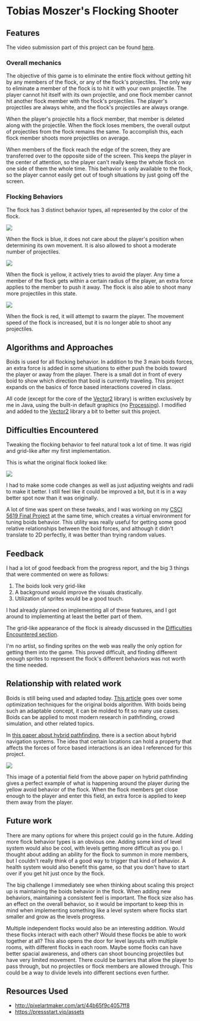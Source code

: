 # Tobias Moszer's Flocking Shooter

## Features

The video submission part of this project can be found [here](https://www.youtube.com/watch?v=1lOUWAHI3Wg).

### Overall mechanics

The objective of this game is to eliminate the entire flock without getting hit by any members of the flock,
or any of the flock's projectiles.
The only way to eliminate a member of the flock is to hit it with your own projectile.
The player cannot hit itself with its own projectile,
and one flock member cannot hit another flock member with the flock's projectiles.
The player's projectiles are always white, and the flock's projectiles are always orange.

When the player's projectile hits a flock member,
that member is deleted along with the projectile.
When the flock loses members,
the overall output of projectiles from the flock remains the same.
To accomplish this, each flock member shoots more projectiles on average.

When members of the flock reach the edge of the screen,
they are transferred over to the opposite side of the screen.
This keeps the player in the center of attention,
so the player can't really keep the whole flock on one side of them the whole time.
This behavior is only available to the flock,
so the player cannot easily get out of tough situations by just going off the screen.

### Flocking Behaviors

The flock has 3 distinct behavior types,
all represented by the color of the flock.

![](pictures/Default.jpg)

When the flock is blue,
it does not care about the player's position when determining its own movement.
It is also allowed to shoot a moderate number of projectiles.

![](pictures/Avoid.jpg)

When the flock is yellow,
it actively tries to avoid the player.
Any time a member of the flock gets within a certain radius of the player,
an extra force applies to the member to push it away.
The flock is also able to shoot many more projectiles in this state.

![](pictures/Swarm.jpg)

When the flock is red,
it will attempt to swarm the player.
The movement speed of the flock is increased,
but it is no longer able to shoot any projectiles.

## Algorithms and Approaches

Boids is used for all flocking behavior.
In addition to the 3 main boids forces,
an extra force is added in some situations to either push the boids toward the player 
or away from the player.
There is a small dot in front of every boid to show which direction that boid is currently traveling.
This project expands on the basics of force based interactions covered in class.

All code (except for the core of the [Vector2](src/game/vectors/Vector2.java) library) is written exclusively by me in Java,
using the built-in default graphics (no [Processing](https://processing.org/)).
I modified and added to the [Vector2](src/game/vectors/Vector2.java) library a bit to better suit this project.

## Difficulties Encountered

Tweaking the flocking behavior to feel natural took a lot of time.
It was rigid and grid-like after my first implementation.

This is what the original flock looked like:

![](pictures/GridFlock.jpg)

I had to make some code changes
as well as just adjusting weights and radii to make it better.
I still feel like it could be improved a bit,
but it is in a way better spot now than it was originally.

A lot of time was spent on these tweaks,
and I was working on my [CSCI 5619 Final Project](https://www.youtube.com/watch?v=8qc9OyWq3e0)
at the same time, which creates a virtual environment for tuning boids behavior.
This utility was really useful for getting some good relative relationships between the boid forces,
and although it didn't translate to 2D perfectly,
it was better than trying random values.

## Feedback

I had a lot of good feedback from the progress report,
and the big 3 things that were commented on were as follows:

1. The boids look very grid-like
2. A background would improve the visuals drastically.
3. Utilization of sprites would be a good touch.

I had already planned on implementing all of these features,
and I got around to implementing at least the better part of them.

The grid-like appearance of the flock is already discussed in the
[Difficulties Encountered section](#difficulties-encountered).

I'm no artist,
so finding sprites on the web was really the only option for getting them into the game.
This proved difficult,
and finding different enough sprites to represent
the flock's different behaviors was not worth the time needed.

## Relationship with related work

Boids is still being used and adapted today.
[This article](https://citeseerx.ist.psu.edu/viewdoc/download?doi=10.1.1.1062.9422&rep=rep1&type=pdf)
goes over some optimization techniques for the original boids algorithm.
With boids being such an adaptable concept, it can be molded to fit so many use cases.
Boids can be applied to most modern research in pathfinding, crowd simulation,
and other related topics.

In [this paper about hybrid pathfinding](https://ieeexplore.ieee.org/abstract/document/7063238),
there is a section about hybrid navigation systems.
The idea that certain locations can hold a property that affects the forces of
force based interactions is an idea I referenced for this project.

![](pictures/PotentialField.gif)

This image of a potential field from the above paper on hybrid pathfinding gives 
a perfect example of what is happening around the player during the yellow avoid behavior of the flock.
When the flock members get close enough to the player and enter this field,
an extra force is applied to keep them away from the player.

## Future work

There are many options for where this project could go in the future.
Adding more flock behavior types is an obvious one.
Adding some kind of level system would also be cool,
with levels getting more difficult as you go.
I thought about adding an ability for the flock to summon in more members,
but I couldn't really think of a good way to trigger that kind of behavior.
A health system would also benefit this game,
so that you don't have to start over if you get hit just once by the flock.

The big challenge I immediately see when thinking about scaling this project up is
maintaining the boids behavior in the flock.
When adding new behaviors,
maintaining a consistent feel is important.
The flock size also has an effect on the overall behavior,
so it would be important to keep this in mind when implementing something like
a level system where flocks start smaller and grow as the levels progress.

Multiple independent flocks would also be an interesting addition.
Would these flocks interact with each other?
Would these flocks be able to work together at all?
This also opens the door for level layouts with multiple rooms,
with different flocks in each room.
Maybe some flocks can have better spacial awareness,
and others can shoot bouncing projectiles but have very limited movement.
There could be barriers that allow the player to pass through,
but no projectiles or flock members are allowed through.
This could be a way to divide levels into different sections even further.

## Resources Used

* http://pixelartmaker.com/art/44b65f9c4057ff8
* https://pressstart.vip/assets
